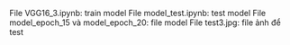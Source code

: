 File VGG16_3.ipynb: train model 
File model_test.ipynb: test model
File model_epoch_15 và  model_epoch_20: file model
File test3.jpg: file ảnh để test
